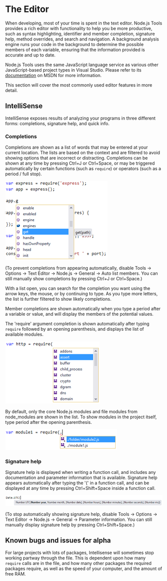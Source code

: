 # The Editor

When developing, most of your time is spent in the text editor. Node.js Tools provides a rich editor with functionality to help you be more productive, such as syntax highlighting, identifier and member completion, signature help, method overrides, and search and navigation. A background analysis engine runs your code in the background to determine the possible members of each variable, ensuring that the information provided is accurate and up to date.

Node.js Tools uses the same JavaScript language service as various other JavaScript-based project types in Visual Studio. Please refer to its [documentation](http://msdn.microsoft.com/en-US/library/vstudio/bb385682.aspx) on MSDN for more information.

This section will cover the most commonly used editor features in more detail.

## IntelliSense

IntelliSense exposes results of analyzing your programs in three different forms: completions, signature help, and quick info.

### Completions

Completions are shown as a list of words that may be entered at your current location. The lists are based on the context and are filtered to avoid showing options that are incorrect or distracting. Completions can be shown at any time by pressing Ctrl+J or Ctrl+Space, or may be triggered automatically by certain functions (such as `require`) or operators (such as a period / full stop).

![Simple completion](Images/CompletionSimple.png)

(To prevent completions from appearing automatically, disable Tools -> Options -> Text Editor -> Node.js -> General -> Auto list members. You can still manually show completions by pressing Ctrl+J or Ctrl+Space.)

With a list open, you can search for the completion you want using the arrow keys, the mouse, or by continuing to type. As you type more letters, the list is further filtered to show likely completions.

Member completions are shown automatically when you type a period after a variable or value, and will display the members of the potential values. 

The 'require' argument completion is shown automatically after typing `require` followed by an opening parenthesis, and displays the list of available modules.

![require('') completion](Images/CompletionRequire.png)

By default, only the core Node.js modules and file modules from node_modules are shown in the list. To show modules in the project itself, type period after the opening parenthesis.

![require('./') completion](Images/CompletionRequireDot.png)

### Signature help

Signature help is displayed when writing a function call, and includes any documentation and parameter information that is available. Signature help appears automatically after typing the '(' in a function call, and can be displayed at any time by pressing Ctrl+Shift+Space inside a function call.

![Signature help](Images/SignatureHelp.png)

(To stop automatically showing signature help, disable Tools -> Options -> Text Editor -> Node.js -> General -> Parameter information. You can still manually display signature help by pressing Ctrl+Shift+Space.)


## Known bugs and issues for alpha

For large projects with lots of packages, Intellisense will sometimes stop working partway through the file.  This is dependent upon how many `require` calls are in the file, and how many other packages the required packages require, as well as the speed of your computer, and the amount of free RAM.
